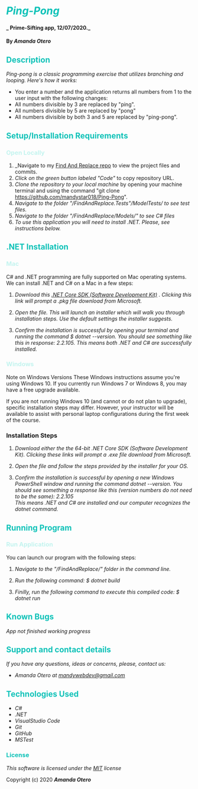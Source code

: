 # <span style="color:#0ec2b8">_Ping-Pong_</span>

#### _ Prime-Sifting app, 12/07/2020._

#### By _**Amanda Otero**_

## <span style="color:#0ec2b8">Description</span>

_Ping-pong is a classic programming exercise that utilizes branching and looping. Here's how it works:_

* You enter a number and the application returns all numbers from 1 to the user input with the following changes:
* All numbers divisible by 3 are replaced by "ping".
* All numbers divisible by 5 are replaced by "pong"
* All numbers divisible by both 3 and 5 are replaced by "ping-pong".

## <span style="color:#0ec2b8">Setup/Installation Requirements</span>
### <span style="color:#c4f4ef">Open Locally</span>
1. _Navigate to my [Find And Replace repo](https://github.com/mandystar018/Ping-Pong) to view the project files and commits.
2. _Click on the green button labeled "Code"_ to copy repository URL.
3. _Clone the repository to your local machine_ by opening your machine terminal and using the command "git clone https://github.com/mandystar018/Ping-Pong".
4. _Navigate to the folder "/FindAndReplace.Tests"/ModelTests/ to see test files._
5. _Navigate to the folder "/FindAndReplace/Models/" to see C# files_
6. _To use this application you will need to install .NET. Please, see instructions below._

## <span style="color:#0ec2b8">.NET Installation</span> 


### <span style="color:#c4f4ef">Mac</span> 
<p>C# and .NET programming are fully supported on Mac operating systems. We can install .NET and C# on a Mac in a few steps:</p>

1. _Download this [.NET Core SDK (Software Development Kit)](https://dotnet.microsoft.com/download/dotnet-core/thank-you/sdk-2.2.106-macos-x64-installer) . Clicking this link will prompt a .pkg file download from Microsoft._

2. _Open the file. This will launch an installer which will walk you through installation steps. Use the default settings the installer suggests._ 

3. _Confirm the installation is successful by opening your terminal and running the command $ dotnet --version. You should see something like this in response: 2.2.105. This means both .NET and C# are successfully installed._

### <span style="color:#c4f4ef">Windows</span> 
Note on Windows Versions
These Windows instructions assume you're using Windows 10. If you currently run Windows 7 or Windows 8, you may have a free upgrade available.

If you are not running Windows 10 (and cannot or do not plan to upgrade), specific installation steps may differ. However, your instructor will be available to assist with personal laptop configurations during the first week of the course.

### Installation Steps
1. _Download either the the 64-bit .NET Core SDK (Software Development Kit). Clicking these links will prompt a .exe file download from Microsoft._

2. _Open the file and follow the steps provided by the installer for your OS._

3. _Confirm the installation is successful by opening a new Windows PowerShell window and running the command dotnet --version. You should see something a response like this (version numbers do not need to be the same): 2.2.105_<br>
_This means .NET and C# are installed and our computer recognizes the dotnet command._

## <span style="color:#0ec2b8">Running Program</span> 
### <span style="color:#c4f4ef">Run Application</span>
<p>You can launch our program with the following steps:</p>

1. _Navigate to the "/FindAndReplace/" folder in the command line._

2. _Run the following command: $ dotnet build_

3. _Finilly, run the following command to execute this compiled code: $ dotnet run_


## <span style="color:#0ec2b8">Known Bugs</span>

_App not finished working progress_

## <span style="color:#0ec2b8">Support and contact details</span>

_If you have any questions, ideas or concerns, please, contact us:_
* _Amanda Otero at [mandywebdev@gmail.com](mailto:mandywebdev@gmail.com)_


## <span style="color:#0ec2b8">Technologies Used</span>

* _C#_
* _.NET_
* _VisualStudio Code_
* _Git_
* _GitHub_
* _MSTest_

### <span style="color:#0ec2b8">License</span> 

*This software is licensed under the [MIT](https://choosealicense.com/licenses/mit/) license*

Copyright (c) 2020 **_Amanda Otero_**